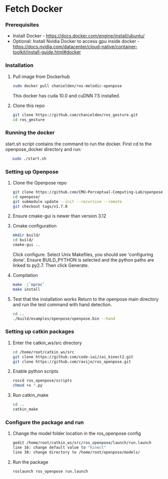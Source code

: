 # Fetch Docker

### Prerequisites

* Install Docker - https://docs.docker.com/engine/install/ubuntu/
* Optional: Install Nvidia Docker to access gpu inside docker - https://docs.nvidia.com/datacenter/cloud-native/container-toolkit/install-guide.html#docker 

### Installation
1. Pull image from Dockerhub
   ```sh
   sudo docker pull chanielden/ros-melodic-openpose
   ```
   This docker has cuda 10.0 and cuDNN 7.5 installed.
   
2. Clone this repo
   ```sh
   git clone https://github.com/chanielden/ros_gesture.git
   cd ros_gesture
   ```
   
### Running the docker
  start.sh script contains the command to run the docker. First cd to the openpose_docker directory and run:
   ```sh
      sudo ./start.sh
   ```

### Setting up Openpose
1. Clone the Openpose repo
   ```sh
   git clone https://github.com/CMU-Perceptual-Computing-Lab/openpose
   cd openpose/
   git submodule update --init --recursive --remote
   git checkout tags/v1.7.0
   ```
2. Ensure cmake-gui is newer than version 3.12

3. Cmake configuration
   ```sh
   mkdir build/
   cd build/
   cmake-gui ..
   ```
   Click configure. Select Unix Makefiles, you should see 'configuring done'. 
   Ensure BUILD_PYTHON is selected and the python paths are linked to py2.7.
   Then click Generate.

4. Compilation
   ```sh
   make -j`nproc`
   make install
   ```

5. Test that the installation works
   Return to the openpose main directory and run the test command with hand detection.
   ```sh
   cd ..
   ./build/examples/openpose/openpose.bin --hand
   ```

### Setting up catkin packages

1. Enter the catkin_ws/src directory
   ```sh
   cd /home/root/catkin_ws/src
   git clone https://github.com/code-iai/iai_kinect2.git
   git clone https://github.com/ravijo/ros_openpose.git
   ```

2. Enable python scripts
   ```sh
   roscd ros_openpose/scripts
   chmod +x *.py
   ```

3. Run catkin_make
   ```sh
   cd ..
   catkin_make
   ```

### Configure the package and run

1. Change the model folder location in the ros_openpose config
   ```sh
   gedit /home/root/catkin_ws/src/ros_openpose/launch/run.launch
   line 16: change default value to "kinect"
   line 38: change directory to /home/root/openpose/models/

2. Run the package
   ```sh
   roslaunch ros_openpose run.launch
   ```
